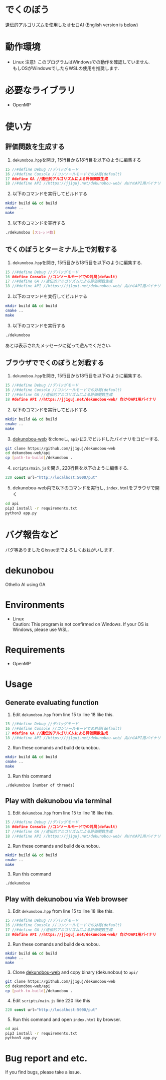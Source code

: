 # でくのぼう
 遺伝的アルゴリズムを使用したオセロAI
 (English version is [below](https://github.com/jj1guj/dekunobou/blob/main/README.md#dekunobou))

# 動作環境
- Linux
注意!: このプログラムはWindowsでの動作を確認していません.  
もしOSがWindowsでしたらWSLの使用を推奨します.

# 必要なライブラリ
- OpenMP

# 使い方
## 評価関数を生成する
1. `dekunobou.hpp`を開き, 15行目から18行目を以下のように編集する
```cpp
15 //#define Debug //デバッグモード
16 //#define Console //コンソールモードでの対局(default)
17 #define GA //遺伝的アルゴリズムによる評価関数生成
18 //#define API //https://jj1guj.net/dekunobou-web/ 向けのAPI用バイナリ
```

2. 以下のコマンドを実行してビルドする
```bash
mkdir build && cd build
cmake ..
make
```

3. 以下のコマンドを実行する
```bash
./dekunobou [スレッド数]
```

## でくのぼうとターミナル上で対戦する
1. `dekunobou.hpp`を開き, 15行目から18行目を以下のように編集する.
```cpp
15 //#define Debug //デバッグモード
16 #define Console //コンソールモードでの対局(default)
17 //#define GA //遺伝的アルゴリズムによる評価関数生成
18 //#define API //https://jj1guj.net/dekunobou-web/ 向けのAPI用バイナリ
```

2. 以下のコマンドを実行してビルドする
```bash
mkdir build && cd build
cmake ..
make
```

3. 以下のコマンドを実行する
```bash
./dekunobou
```
あとは表示されたメッセージに従って遊んでください.

## ブラウザででくのぼうと対戦する
1. `dekunobou.hpp`を開き, 15行目から18行目を以下のように編集する.
```cpp
15 //#define Debug //デバッグモード
16 //#define Console //コンソールモードでの対局(default)
17 //#define GA //遺伝的アルゴリズムによる評価関数生成
18 #define API //https://jj1guj.net/dekunobou-web/ 向けのAPI用バイナリ
```

2. 以下のコマンドを実行してビルドする
```bash
mkdir build && cd build
cmake ..
make
```

3. [dekunobou-web]("https://github.com/jj1guj/dekunobou-web") をcloneし, `api/`に2.でビルドしたバイナリをコピーする.
```bash
git clone https://github.com/jj1guj/dekunobou-web
cd dekunobou-web/api
cp [path-to-build]/dekunobou .
```

4. `scripts/main.js`を開き, 220行目を以下のように編集する.
```javascript
220 const url="http://localhost:5000/put"
```

5. dekunobou-web内で以下のコマンドを実行し, `index.html`をブラウザで開く
```bash
cd api
pip3 install -r requirements.txt
python3 app.py
```

# バグ報告など
バグ等ありましたらissueまでよろしくおねがいします.

# dekunobou
 Othello AI using GA

# Environments
- Linux  
Caution: This program is not confirmed on Windows.
If your OS is Windows, please use WSL.

# Requirements
- OpenMP

# Usage
## Generate evaluating function
1. Edit `dekunobou.hpp` from line 15 to line 18 like this.
```cpp
15 //#define Debug //デバッグモード
16 //#define Console //コンソールモードでの対局(default)
17 #define GA //遺伝的アルゴリズムによる評価関数生成
18 //#define API //https://jj1guj.net/dekunobou-web/ 向けのAPI用バイナリ
```

2. Run these comands and build dekunobou.
```bash
mkdir build && cd build
cmake ..
make
```

3. Run this command
```bash
./dekunobou [number of threads]
```

## Play with dekunobou via terminal
1. Edit `dekunobou.hpp` from line 15 to line 18 like this.
```cpp
15 //#define Debug //デバッグモード
16 #define Console //コンソールモードでの対局(default)
17 //#define GA //遺伝的アルゴリズムによる評価関数生成
18 //#define API //https://jj1guj.net/dekunobou-web/ 向けのAPI用バイナリ
```

2. Run these comands and build dekunobou.
```bash
mkdir build && cd build
cmake ..
make
```

3. Run this command
```bash
./dekunobou
```

## Play with dekunobou via Web browser
1. Edit `dekunobou.hpp` from line 15 to line 18 like this.
```cpp
15 //#define Debug //デバッグモード
16 //#define Console //コンソールモードでの対局(default)
17 //#define GA //遺伝的アルゴリズムによる評価関数生成
18 #define API //https://jj1guj.net/dekunobou-web/ 向けのAPI用バイナリ
```

2. Run these comands and build dekunobou.
```bash
mkdir build && cd build
cmake ..
make
```

3. Clone [dekunobou-web]("https://github.com/jj1guj/dekunobou-web") and copy binary (dekunobou) to `api/`
```bash
git clone https://github.com/jj1guj/dekunobou-web
cd dekunobou-web/api
cp [path-to-build]/dekunobou .
```

4. Edit `scripts/main.js` line 220 like this
```javascript
220 const url="http://localhost:5000/put"
```

5. Run this command and open `index.html` by browser.
```bash
cd api
pip3 install -r requirements.txt
python3 app.py
```

# Bug report and etc.
If you find bugs, please take a issue.
